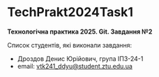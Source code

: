 # TechPrakt2024Task1

**Технологічна практика 2025. Git. Завдання №2**

Список студентів, які виконали завдання:

- Дроздов Денис Юрійович, група ІПЗ-24-1
- email: vtk241_ddyu@student.ztu.edu.ua
